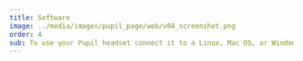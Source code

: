 ```yaml
---
title: Software
image: ../media/images/pupil_page/web/v04_screenshot.png
order: 4
sub: To use your Pupil headset connect it to a Linux, Mac OS, or Windows computer via USB 2.0. 
---
```

